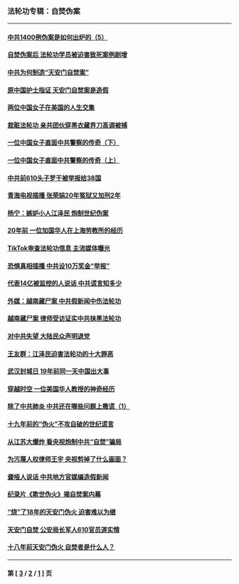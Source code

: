 ### 法轮功专辑：自焚伪案
---
#### [中共1400例伪案是如何出炉的（5）](../../pages/nf5562/n13226831.md?05100430) 
#### [自焚伪案后 法轮功学员被迫害致死案例剧增](../../pages/nf5562/n13190600.md?05100430) 
#### [中共为何制造“天安门自焚案”](../../pages/nf5562/n13183270.md?05100430) 
#### [原中国护士指证 天安门自焚案是造假](../../pages/nf5562/n13172289.md?05100430) 
#### [两位中国女子在美国的人生交集](../../pages/nf5562/n13156138.md?05100430) 
#### [栽赃法轮功 亲共团伙穿黑衣藏界刀高调被捕](../../pages/nf5562/n13073780.md?05100430) 
#### [一位中国女子直面中共警察的传奇（下）](../../pages/nf5562/n12989706.md?05100430) 
#### [一位中国女子直面中共警察的传奇（上）](../../pages/nf5562/n12985072.md?05100430) 
#### [中共前610头子罗干被举报给38国](../../pages/nf5562/n12975419.md?05100430) 
#### [青海电视插播 张荣娟20年冤狱又加刑2年](../../pages/nf5562/n12738166.md?05100430) 
#### [杨宁：嫉妒小人江泽民 炮制世纪伪案](../../pages/nf5562/n12724108.md?05100430) 
#### [20年前 一位加国华人在上海劳教所的经历](../../pages/nf5562/n12707932.md?05100430) 
#### [TikTok审查法轮功信息 主流媒体曝光](../../pages/nf5562/n12362336.md?05100430) 
#### [恐惧真相插播 中共设10万奖金“举报”](../../pages/nf5562/n12306396.md?05100430) 
#### [代表14亿被监控的人说话 中共谎言知多少](../../pages/nf5562/n12297484.md?05100430) 
#### [外媒：越南藏尸案 中共假新闻中伤法轮功](../../pages/nf5562/n12264411.md?05100430) 
#### [越南藏尸案 律师受访证实中共抹黑法轮功](../../pages/nf5562/n12261878.md?05100430) 
#### [对中共失望 大陆民众声明退党](../../pages/nf5562/n12187315.md?05100430) 
#### [王友群：江泽民迫害法轮功的十大罪恶](../../pages/nf5562/n12169074.md?05100430) 
#### [武汉封城日 19年前同一天中国出大事](../../pages/nf5562/n12150901.md?05100430) 
#### [穿越时空  一位美国华人教授的神奇经历](../../pages/nf5562/n12097460.md?05100430) 
#### [除了中共肺炎 中共还在哪些问题上撒谎（1）](../../pages/nf5562/n11955770.md?05100430) 
#### [十九年前的“伪火”不攻自破的世纪谎言](../../pages/nf5562/n11813238.md?05100430) 
#### [从江苏大爆炸 看央视炮制中共“自焚”骗局](../../pages/nf5562/n11140275.md?05100430) 
#### [为污蔑人权律师王宇 央视剪掉了什么画面？](../../pages/nf5562/n11130142.md?05100430) 
#### [聋哑人说话 中共地方官媒编造假新闻](../../pages/nf5562/n11006067.md?05100430) 
#### [纪录片《欺世伪火》揭自焚案内幕](../../pages/nf5562/n11002664.md?05100430) 
#### [“烧”了18年的天安门伪火 迫害难以为继](../../pages/nf5562/n10996660.md?05100430) 
#### [天安门自焚 公安局长军人610官员道实情](../../pages/nf5562/n10997098.md?05100430) 
#### [十八年前天安门伪火 自焚者是什么人？](../../pages/nf5562/n10996556.md?05100430) 

---
#### 第 [ [3](./3.md?05100430) / [2](./2.md?05100430) / [1](./1.md?05100430) ] 页
